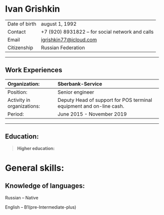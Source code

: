 # **Ivan Grishkin**
|  |  |
|:--|:--|
|Date of birth| august 1, 1992|
|Contact|+7 (920) 8931822 – for social network and calls|
|Email|igrishkin77@icloud.com|
|Citizenship| Russian Federation|

***

## **Work Experiences**

|Organization:| Sberbank-Service|
|:--|:--|
|Position:| Senior engineer|
|Activity in organizations:|Deputy Head of support for POS terminal equipment and on-line cash.|
|Period:| June 2015 - November 2019|

***
## **Education:**
  > **Higher education:**

 

# **General skills:**



## Knowledge of languages:
Russian – Native

English – B1(pre-Intermediate-plus)

